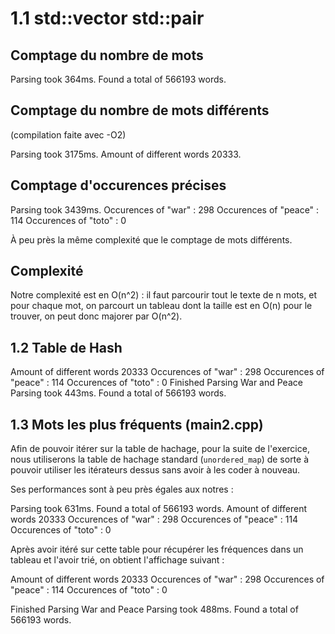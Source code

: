 # 1.1 std::vector std::pair

## Comptage du nombre de mots 

Parsing took 364ms.
Found a total of 566193 words.

## Comptage du nombre de mots différents

(compilation faite avec -O2)

Parsing took 3175ms.
Amount of different words 20333.

## Comptage d'occurences précises

Parsing took 3439ms.
Occurences of "war" : 298
Occurences of "peace" : 114
Occurences of "toto" : 0

À peu près la même complexité que le comptage de mots différents.
## Complexité

Notre complexité est en O(n^2) : il faut parcourir tout le texte de n mots, et pour chaque mot, on parcourt un tableau dont la taille est en O(n) pour le trouver, on peut donc majorer par O(n^2).

## 1.2 Table de Hash
Amount of different words 20333
Occurences of "war" : 298
Occurences of "peace" : 114
Occurences of "toto" : 0
Finished Parsing War and Peace
Parsing took 443ms.
Found a total of 566193 words.

## 1.3 Mots les plus fréquents (main2.cpp)

Afin de pouvoir itérer sur la table de hachage, pour la suite de l'exercice, nous utiliserons la table de hachage standard (`unordered_map`) de sorte à pouvoir utiliser les itérateurs dessus sans avoir à les coder à nouveau.

Ses performances sont à peu près égales aux notres : 

Parsing took 631ms.
Found a total of 566193 words.
Amount of different words 20333
Occurences of "war" : 298
Occurences of "peace" : 114
Occurences of "toto" : 0


Après avoir itéré sur cette table pour récupérer les fréquences dans un tableau et l'avoir trié, on obtient l'affichage suivant :

Amount of different words 20333
Occurences of "war" : 298
Occurences of "peace" : 114
Occurences of "toto" : 0

Finished Parsing War and Peace
Parsing took 488ms.
Found a total of 566193 words.
